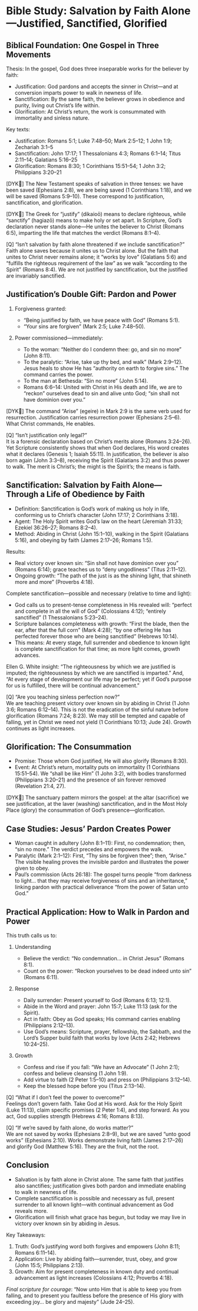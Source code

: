 # Bible Study: Salvation by Faith Alone—Justified, Sanctified, Glorified

## Biblical Foundation: One Gospel in Three Movements

Thesis: In the gospel, God does three inseparable works for the believer by faith:
- Justification: God pardons and accepts the sinner in Christ—and at conversion imparts power to walk in newness of life.
- Sanctification: By the same faith, the believer grows in obedience and purity, living out Christ’s life within.
- Glorification: At Christ’s return, the work is consummated with immortality and sinless nature.

Key texts:
- Justification: Romans 5:1; Luke 7:48–50; Mark 2:5–12; 1 John 1:9; Zechariah 3:1–5
- Sanctification: John 17:17; 1 Thessalonians 4:3; Romans 6:1–14; Titus 2:11–14; Galatians 5:16–25
- Glorification: Romans 8:30; 1 Corinthians 15:51–54; 1 John 3:2; Philippians 3:20–21

[DYK🔎] The New Testament speaks of salvation in three tenses: we have been saved (Ephesians 2:8), we are being saved (1 Corinthians 1:18), and we will be saved (Romans 5:9–10). These correspond to justification, sanctification, and glorification.

[DYK🔎] The Greek for “justify” (dikaioō) means to declare righteous, while “sanctify” (hagiazō) means to make holy or set apart. In Scripture, God’s declaration never stands alone—He unites the believer to Christ (Romans 6:5), imparting the life that matches the verdict (Romans 8:1–4).

[Q] “Isn’t salvation by faith alone threatened if we include sanctification?”  
Faith alone saves because it unites us to Christ alone. But the faith that unites to Christ never remains alone; it “works by love” (Galatians 5:6) and “fulfills the righteous requirement of the law” as we walk “according to the Spirit” (Romans 8:4). We are not justified by sanctification, but the justified are invariably sanctified.

## Justification’s Double Gift: Pardon and Power

1. Forgiveness granted:
   - “Being justified by faith, we have peace with God” (Romans 5:1).
   - “Your sins are forgiven” (Mark 2:5; Luke 7:48–50).

2. Power commissioned—immediately:
   - To the woman: “Neither do I condemn thee: go, and sin no more” (John 8:11).
   - To the paralytic: “Arise, take up thy bed, and walk” (Mark 2:9–12). Jesus heals to show He has “authority on earth to forgive sins.” The command carries the power.
   - To the man at Bethesda: “Sin no more” (John 5:14).
   - Romans 6:6–14: United with Christ in His death and life, we are to “reckon” ourselves dead to sin and alive unto God; “sin shall not have dominion over you.”

[DYK🔎] The command “Arise” (egeire) in Mark 2:9 is the same verb used for resurrection. Justification carries resurrection power (Ephesians 2:5–6). What Christ commands, He enables.

[Q] “Isn’t justification only legal?”  
It is a forensic declaration based on Christ’s merits alone (Romans 3:24–26). Yet Scripture consistently shows that when God declares, His word creates what it declares (Genesis 1; Isaiah 55:11). In justification, the believer is also born again (John 3:3–8), receiving the Spirit (Galatians 3:2) and thus power to walk. The merit is Christ’s; the might is the Spirit’s; the means is faith.

## Sanctification: Salvation by Faith Alone—Through a Life of Obedience by Faith

- Definition: Sanctification is God’s work of making us holy in life, conforming us to Christ’s character (John 17:17; 2 Corinthians 3:18).
- Agent: The Holy Spirit writes God’s law on the heart (Jeremiah 31:33; Ezekiel 36:26–27; Romans 8:2–4).
- Method: Abiding in Christ (John 15:1–10), walking in the Spirit (Galatians 5:16), and obeying by faith (James 2:17–26; Romans 1:5).

Results:
- Real victory over known sin: “Sin shall not have dominion over you” (Romans 6:14); grace teaches us to “deny ungodliness” (Titus 2:11–12).
- Ongoing growth: “The path of the just is as the shining light, that shineth more and more” (Proverbs 4:18).

Complete sanctification—possible and necessary (relative to time and light):
- God calls us to present-tense completeness in His revealed will: “perfect and complete in all the will of God” (Colossians 4:12); “entirely sanctified” (1 Thessalonians 5:23–24).
- Scripture balances completeness with growth: “First the blade, then the ear, after that the full corn” (Mark 4:28); “by one offering He has perfected forever those who are being sanctified” (Hebrews 10:14).
- This means: At every stage, full surrender and obedience to known light is complete sanctification for that time; as more light comes, growth advances.

Ellen G. White insight: “The righteousness by which we are justified is imputed; the righteousness by which we are sanctified is imparted.” And, “At every stage of development our life may be perfect; yet if God’s purpose for us is fulfilled, there will be continual advancement.”

[Q] “Are you teaching sinless perfection now?”  
We are teaching present victory over known sin by abiding in Christ (1 John 3:6; Romans 6:12–14). This is not the eradication of the sinful nature before glorification (Romans 7:24; 8:23). We may still be tempted and capable of falling, yet in Christ we need not yield (1 Corinthians 10:13; Jude 24). Growth continues as light increases.

## Glorification: The Consummation

- Promise: Those whom God justified, He will also glorify (Romans 8:30).
- Event: At Christ’s return, mortality puts on immortality (1 Corinthians 15:51–54). We “shall be like Him” (1 John 3:2), with bodies transformed (Philippians 3:20–21) and the presence of sin forever removed (Revelation 21:4, 27).

[DYK🔎] The sanctuary pattern mirrors the gospel: at the altar (sacrifice) we see justification, at the laver (washing) sanctification, and in the Most Holy Place (glory) the consummation of God’s presence—glorification.

## Case Studies: Jesus’ Pardon Creates Power

- Woman caught in adultery (John 8:1–11): First, no condemnation; then, “sin no more.” The verdict precedes and empowers the walk.
- Paralytic (Mark 2:1–12): First, “Thy sins be forgiven thee”; then, “Arise.” The visible healing proves the invisible pardon and illustrates the power given to obey.
- Paul’s commission (Acts 26:18): The gospel turns people “from darkness to light… that they may receive forgiveness of sins and an inheritance,” linking pardon with practical deliverance “from the power of Satan unto God.”

## Practical Application: How to Walk in Pardon and Power

This truth calls us to:
1. Understanding
   - Believe the verdict: “No condemnation… in Christ Jesus” (Romans 8:1).
   - Count on the power: “Reckon yourselves to be dead indeed unto sin” (Romans 6:11).

2. Response
   - Daily surrender: Present yourself to God (Romans 6:13; 12:1).
   - Abide in the Word and prayer: John 15:7; Luke 11:13 (ask for the Spirit).
   - Act in faith: Obey as God speaks; His command carries enabling (Philippians 2:12–13).
   - Use God’s means: Scripture, prayer, fellowship, the Sabbath, and the Lord’s Supper build faith that works by love (Acts 2:42; Hebrews 10:24–25).

3. Growth
   - Confess and rise if you fall: “We have an Advocate” (1 John 2:1); confess and believe cleansing (1 John 1:9).
   - Add virtue to faith (2 Peter 1:5–10) and press on (Philippians 3:12–14).
   - Keep the blessed hope before you (Titus 2:13–14).

[Q] “What if I don’t feel the power to overcome?”  
Feelings don’t govern faith. Take God at His word. Ask for the Holy Spirit (Luke 11:13), claim specific promises (2 Peter 1:4), and step forward. As you act, God supplies strength (Hebrews 4:16; Romans 8:13).

[Q] “If we’re saved by faith alone, do works matter?”  
We are not saved by works (Ephesians 2:8–9), but we are saved “unto good works” (Ephesians 2:10). Works demonstrate living faith (James 2:17–26) and glorify God (Matthew 5:16). They are the fruit, not the root.

## Conclusion

- Salvation is by faith alone in Christ alone. The same faith that justifies also sanctifies; justification gives both pardon and immediate enabling to walk in newness of life.
- Complete sanctification is possible and necessary as full, present surrender to all known light—with continual advancement as God reveals more.
- Glorification will finish what grace has begun, but today we may live in victory over known sin by abiding in Jesus.

Key Takeaways:
1. Truth: God’s justifying word both forgives and empowers (John 8:11; Romans 6:11–14).
2. Application: Live by abiding faith—surrender, trust, obey, and grow (John 15:5; Philippians 2:13).
3. Growth: Aim for present completeness in known duty and continual advancement as light increases (Colossians 4:12; Proverbs 4:18).

_Final scripture for courage_: “Now unto Him that is able to keep you from falling, and to present you faultless before the presence of His glory with exceeding joy… be glory and majesty” (Jude 24–25).